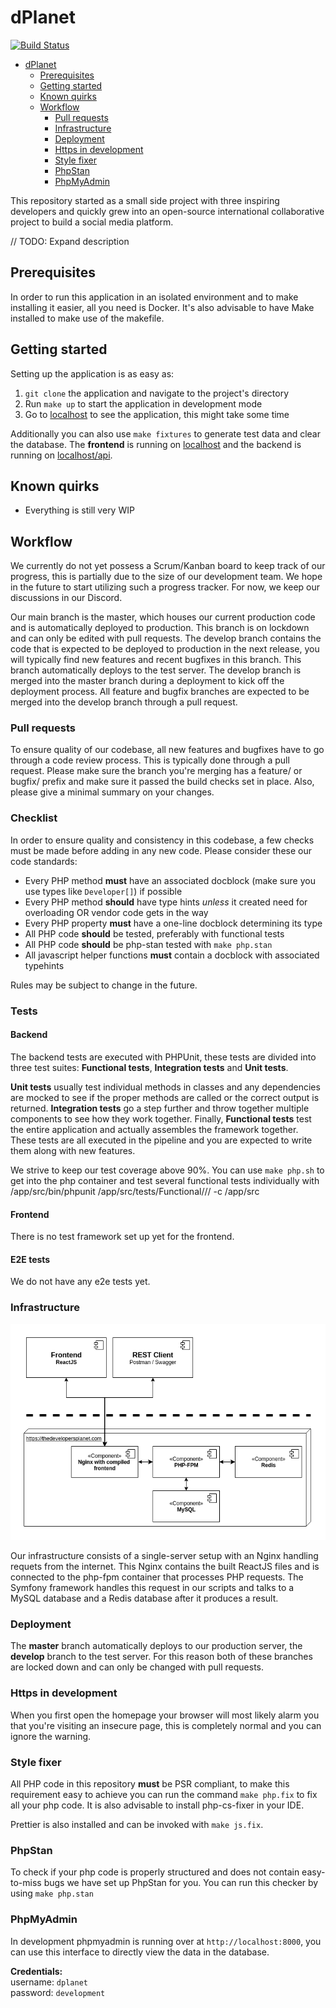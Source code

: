 # dPlanet

[![Build Status](https://travis-ci.com/marsh69/dPlanet.svg?branch=master)](https://travis-ci.com/marsh69/dPlanet)

- [dPlanet](#dplanet)
  * [Prerequisites](#prerequisites)
  * [Getting started](#getting-started)
  * [Known quirks](#known-quirks)
  * [Workflow](#workflow)
    + [Pull requests](#pull-requests)
    + [Infrastructure](#infrastructure)
    + [Deployment](#deployment)
    + [Https in development](#https-in-development)
    + [Style fixer](#style-fixer)
    + [PhpStan](#phpstan)
    + [PhpMyAdmin](#phpmyadmin)



This repository started as a small side project with three inspiring developers and quickly grew into an open-source international collaborative project to build a social media platform.

// TODO: Expand description

## Prerequisites

In order to run this application in an isolated environment and to make installing it
easier, all you need is Docker. It's also advisable to have Make installed to
make use of the makefile.

## Getting started

Setting up the application is as easy as:
1. `git clone` the application and navigate to the project's directory
2. Run `make up` to start the application in development mode
3. Go to [localhost](https://localhost) to see the application, this might take some time 

Additionally you can also use `make fixtures` to generate test data and clear
the database. The **frontend** is running on [localhost](https://localhost) and the backend is running on 
[localhost/api](https://localhost/api).

## Known quirks

- Everything is still very WIP

## Workflow

We currently do not yet possess a Scrum/Kanban board to keep track of our progress, this is partially due to the size
of our development team. We hope in the future to start utilizing such a progress tracker. For now, we keep our
discussions in our Discord. 

Our main branch is the master, which houses our current production code and is automatically deployed to production. 
This branch is on lockdown and can only be edited with pull requests. The develop branch contains the code that is expected
to be deployed to production in the next release, you will typically find new features and recent bugfixes in this branch.
This branch automatically deploys to the test server. The develop branch is merged into the master branch during a deployment
to kick off the deployment process. All feature and bugfix branches are expected to be merged into the develop branch 
through a pull request.

### Pull requests

To ensure quality of our codebase, all new features and bugfixes have to go through a code review process. This is
typically done through a pull request. Please make sure the branch you're merging has a feature/ or bugfix/ prefix and
make sure it passed the build checks set in place. Also, please give a minimal summary on your changes.

### Checklist

In order to ensure quality and consistency in this codebase, a few checks must be made before adding in any new code.
Please consider these our code standards:
- Every PHP method **must** have an associated docblock (make sure you use types like `Developer[]`) if possible
- Every PHP method **should** have type hints *unless* it created need for overloading OR vendor code gets in the way
- Every PHP property **must** have a one-line docblock determining its type
- All PHP code **should** be tested, preferably with functional tests
- All PHP code **should** be php-stan tested with `make php.stan`
- All javascript helper functions **must** contain a docblock with associated typehints

Rules may be subject to change in the future.


### Tests

#### Backend

The backend tests are executed with PHPUnit, these tests are divided into three test suites: **Functional tests**, **Integration
tests** and **Unit tests**. 

**Unit tests** usually test individual methods in classes and any dependencies are mocked to see if the proper
methods are called or the correct output is returned. **Integration tests** go a step further and throw together multiple
components to see how they work together. Finally, **Functional tests** test the entire application and actually assembles
the framework together. These tests are all executed in the pipeline and you are expected to write them along with new features.

We strive to keep our test coverage above 90%. You can use `make php.sh` to get into the php container and test several functional
tests individually with /app/src/bin/phpunit /app/src/tests/Functional/<your>/<test>/<here> -c /app/src

#### Frontend

There is no test framework set up yet for the frontend.

#### E2E tests

We do not have any e2e tests yet.

### Infrastructure

![Infrastructure](docs/Infrastructure_drawio.png "Infrastructure diagram")

Our infrastructure consists of a single-server setup with an Nginx handling requets from the internet. This Nginx contains
the built ReactJS files and is connected to the php-fpm container that processes PHP requests. The Symfony framework handles
this request in our scripts and talks to a MySQL database and a Redis database after it produces a result.

### Deployment

The **master** branch automatically deploys to our production server, the **develop** branch to the test server. For
this reason both of these branches are locked down and can only be changed with pull requests.

### Https in development

When you first open the homepage your browser will most likely alarm you that you're visiting an insecure page, this is completely
normal and you can ignore the warning. 

### Style fixer

All PHP code in this repository **must** be PSR compliant, to make this requirement
easy to achieve you can run the command `make php.fix` to fix all your php code. It is
also advisable to install php-cs-fixer in your IDE.

Prettier is also installed and can be invoked with `make js.fix`.

### PhpStan

To check if your php code is properly structured and does not contain easy-to-miss bugs
we have set up PhpStan for you. You can run this checker by using `make php.stan`

### PhpMyAdmin

In development phpmyadmin is running over at `http://localhost:8000`, you can
use this interface to directly view the data in the database.

**Credentials:**  
username: `dplanet`  
password: `development`  
